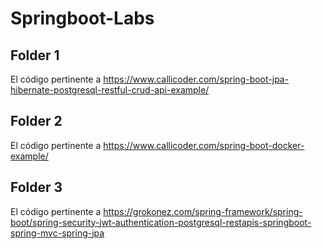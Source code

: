 # Springboot-Labs

## Folder 1 
El código pertinente a https://www.callicoder.com/spring-boot-jpa-hibernate-postgresql-restful-crud-api-example/

## Folder 2
El código pertinente a https://www.callicoder.com/spring-boot-docker-example/

## Folder 3
El código pertinente a https://grokonez.com/spring-framework/spring-boot/spring-security-jwt-authentication-postgresql-restapis-springboot-spring-mvc-spring-jpa

